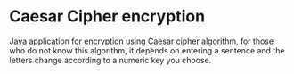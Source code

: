 # Caesar Cipher encryption
Java application for encryption using Caesar cipher algorithm, for those who do not know this algorithm, it depends on entering a sentence and the letters change according to a numeric key you choose.

